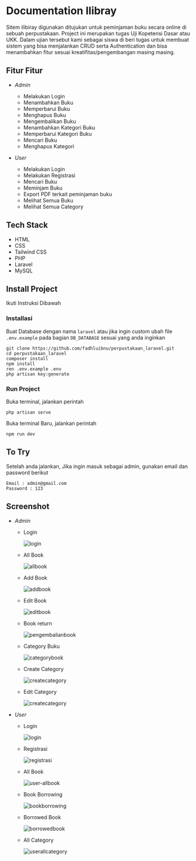 # Documentation Ilibray 

Sitem ilibiray digunakan ditujukan untuk peminjaman buku secara online di sebuah perpustakaan. Project ini merupakan tugas Uji Kopetensi Dasar atau UKK. Dalam ujian tersebut kami sebagai siswa di beri tugas untuk membuat sistem yang bisa menjalankan CRUD serta Authentication dan bisa menambahkan fitur sesuai kreatifitas/pengembangan masing masing.

## Fitur Fitur

- *Admin*

    - Melakukan Login
    - Menambahkan Buku
    - Memperbarui Buku
    - Menghapus Buku
    - Mengembalikan Buku
    - Menambahkan Kategori Buku
    - Memperbarui Kategori Buku
    - Mencari Buku
    - Menghapus Kategori

- *User*

    - Melakukan Login
    - Melakukan Registrasi
    - Mencari Buku
    - Meminjam Buku
    - Export PDF terkait peminjaman buku
    - Melihat Semua Buku
    - Melihat Semua Category

## Tech Stack

- HTML
- CSS
- Tailwind CSS
- PHP
- Laravel
- MySQL

## Install Project

Ikuti Instruksi Dibawah 

### Installasi
Buat Database dengan nama `laravel` atau jika ingin custom ubah file `.env.example` pada bagian `DB_DATABASE` sesuai yang anda inginkan

```
git clone https://github.com/fadhluibnu/perpustakaan_laravel.git
cd perpustakaan_laravel
composer install
npm install
ren .env.example .env
php artisan key:generate
```

### Run Project

Buka terminal, jalankan perintah

```
php artisan serve
```

Buka terminal Baru, jalankan perintah

```
npm run dev
```

## To Try

Setelah anda jalankan, Jika ingin masuk sebagai admin, gunakan email dan password berikut

```
Email : admin@gmail.com
Password : 123
```

## Screenshot

- *Admin*

    - Login

        ![login](./readme/login.png)

    - All Book

        ![allbook](./readme/admin-allbook.png)

    - Add Book

        ![addbook](./readme/admin-add-a-new-book.png)

    - Edit Book

        ![editbook](./readme/admin-edit-book.png)

    - Book return

        ![pengembalianbook](./readme/admin-pengembalian-book.png)

    - Category Buku

        ![categorybook](./readme/admin-allcategory.png)

    - Create Category

        ![createcategory](./readme/admin-create-category.png)

    - Edit Category

        ![createcategory](./readme/admin-editcategory.png)

- *User*

    - Login

        ![login](./readme/login.png)

    - Registrasi

        ![registrasi](./readme/registrasi.png)

    - All Book

        ![user-allbook](./readme/user-allbook.png)

    - Book Borrowing

        ![bookborrowing](./readme/bookborrowing.png)


    - Borrowed Book

        ![borrowedbook](./readme/borrowedbook.png)


    - All Category

        ![userallcategory](./readme/userallcategory.png)

